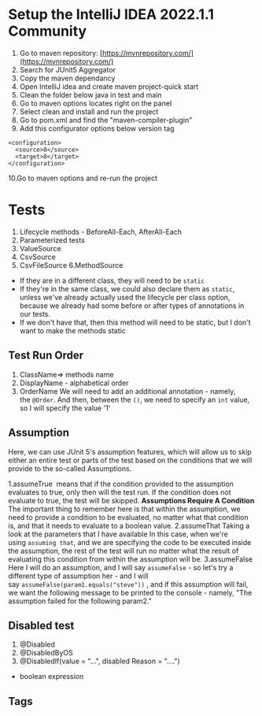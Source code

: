 # Setup the IntelliJ IDEA 2022.1.1 Community
1. Go to maven repository: [https://mvnrepository.com/](https://mvnrepository.com/)
2. Search for JUnit5 Aggregator
3. Copy the maven dependancy
4. Open IntelliJ idea and create maven project-quick start
5. Clean the folder below java in test and main
6. Go to maven options locates right on the panel
7. Select clean and install and run the project
8. Go to pom.xml and find the "<artifactId>maven-compiler-plugin</artifactId>"
9. Add this configurator options below version tag
```
<configuration>
  <source>8</source>
  <target>8</target>
</configuration>
```
10.Go to maven options and re-run the project

# Tests

1. Lifecycle methods - BeforeAll-Each, AfterAll-Each
2. Parameterized tests 
3. ValueSource
4. CsvSource
5. CsvFileSource
6.MethodSource
- If they are in a different class, they will need to be `static`
- If they're in the same class, we could also declare them as `static`, unless we've already actually used the lifecycle per class option, because we already had some before or after types of annotations in our tests.
- If we don't have that, then this method will need to be static, but I don't want to make the methods static
## Test Run Order
1. ClassName⇒ methods name
2. DisplayName - alphabetical order
3. OrderName 
    We will need to add an additional annotation - namely, the `@Order`.
    And then, between the `()`, we need to specify an `int` value, so I will specify the value '1'
    
## Assumption
Here, we can use JUnit 5's assumption features, which will allow us to skip either an entire test or parts of the test based on the conditions that we will provide to the so-called Assumptions.

1.assumeTrue
 means that if the condition provided to the assumption evaluates to true, only then will the test run. If the condition does not evaluate to true, the test will be skipped.
**Assumptions Require A Condition**
The important thing to remember here is that within the assumption, we need to provide a condition to be evaluated, no matter what that condition is, and that it needs to evaluate to a boolean value.
2.assumeThat
Taking a look at the parameters that I have available
In this case, when we're using `assuming that`, and we are specifying the code to be executed inside the assumption, the rest of the test will run no matter what the result of evaluating this condition from within the assumption will be.
3.assumeFalse
Here I will do an assumption, and I will say `assumeFalse` - so let's try a different type of assumption her - and I will say `assumeFalse(param1.equals("steve"))` , and if this assumption will fail, we want the following message to be printed to the console - namely, "The assumption failed for the following param2."

## Disabled test
1. @Disabled
2. @DisabledByOS
3. @DisabledIf(value = "...", disabled Reason = "....")
 -  boolean expression
## Tags

